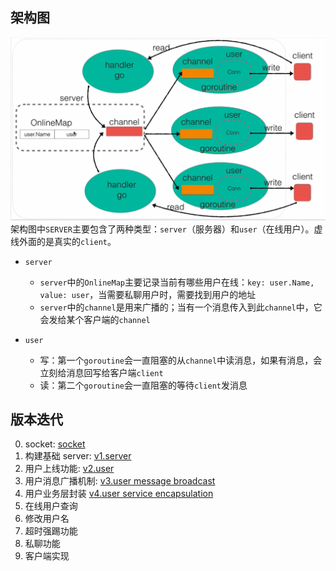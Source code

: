 ## 架构图

![1](./readme/imgs/1.png)  
架构图中`SERVER`主要包含了两种类型：`server`（服务器）和`user`（在线用户）。虚线外面的是真实的`client`。

- `server`

  - `server`中的`OnlineMap`主要记录当前有哪些用户在线：`key: user.Name, value: user`，当需要私聊用户时，需要找到用户的地址
  - `server`中的`channel`是用来广播的；当有一个消息传入到此`channel`中，它会发给某个客户端的`channel`

- `user`
  - 写：第一个`goroutine`会一直阻塞的从`channel`中读消息，如果有消息，会立刻给消息回写给客户端`client`
  - 读：第二个`goroutine`会一直阻塞的等待`client`发消息

## 版本迭代

0. socket: <a href = "./readme/socket.md">socket</a>
1. 构建基础 server: <a href = "./readme/v1.server.readme.md">v1.server</a>
2. 用户上线功能: <a href = "./readme/v2.user.readme.md">v2.user</a>
3. 用户消息广播机制: <a href = "./readme/v3.user_message_broadcast.readme.md">v3.user message broadcast</a>
4. 用户业务层封装 <a href = "./readme/v4.user_service_encapsulation.readme.md">v4.user service encapsulation</a>
5. 在线用户查询
6. 修改用户名
7. 超时强踢功能
8. 私聊功能
9. 客户端实现
